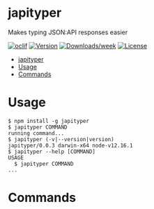 # japityper

Makes typing JSON:API responses easier

[![oclif](https://img.shields.io/badge/cli-oclif-brightgreen.svg)](https://oclif.io)
[![Version](https://img.shields.io/npm/v/japityper.svg)](https://npmjs.org/package/japityper)
[![Downloads/week](https://img.shields.io/npm/dw/japityper.svg)](https://npmjs.org/package/japityper)
[![License](https://img.shields.io/npm/l/japityper.svg)](https://github.com/marhaupe/japityper/blob/master/package.json)

<!-- toc -->
* [japityper](#japityper)
* [Usage](#usage)
* [Commands](#commands)
<!-- tocstop -->

# Usage

<!-- usage -->
```sh-session
$ npm install -g japityper
$ japityper COMMAND
running command...
$ japityper (-v|--version|version)
japityper/0.0.3 darwin-x64 node-v12.16.1
$ japityper --help [COMMAND]
USAGE
  $ japityper COMMAND
...
```
<!-- usagestop -->

# Commands

<!-- commands -->

<!-- commandsstop -->
